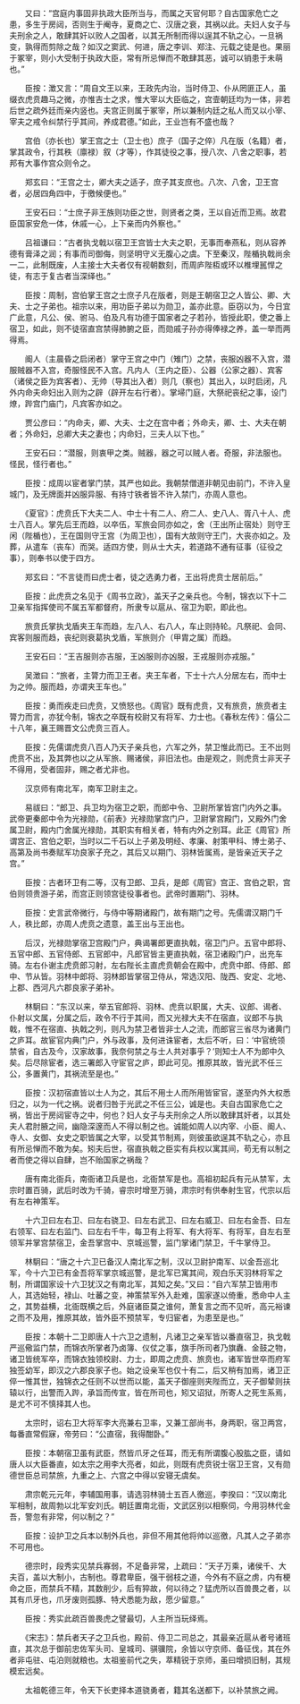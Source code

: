 <!-- { "loadSidebar": true } -->
　　又曰：“宫庭内事固非执政大臣所当与，而属之天官何耶？自古国家危亡之患，多生于房闼，否则生于阉寺，夏商之亡、汉唐之衰，其祸以此。夫妇人女子与夫刑余之人，敢肆其奸以败人之国者，以其无所制而得以逞其不轨之心，一旦祸变，孰得而剪除之哉？如汉之窦武、何进，唐之李训、郑注、元载之徒是也。果丽于冢宰，则小大受制于执政大臣，常有所忌惮而不敢肆其恶，诚可以销患于未萌也。”

　　臣按：澂又言：“周自文王以来，王政先内治，当时侍卫、仆从罔匪正人，虽缀衣虎贲趣马之微，亦惟吉士之求，惟大宰以大臣临之，宫壸朝廷均为一体，非若后世之疏外廷而亲内竖也。夫宫正则属于冢宰，所以兼制内廷之私人而又以小宰、宰夫之戒令纠禁行乎其间，养成君德。”如此，王业岂有不盛也哉？

　　宫伯（亦长也）掌王宫之士（卫士也）庶子（国子之倅）凡在版（名籍）者，掌其政令，行其秩（廪禄）叙（才等），作其徒役之事，授八次、八舍之职事，若邦有大事作宫众则令之。

　　郑玄曰：“王宫之士，卿大夫之适子，庶子其支庶也。八次、八舍，卫王宫者，必居四角四中，于徼候便也。”

　　王安石曰：“士庶子非王族则功臣之世，则贤者之类，王以自近而卫焉。故君臣国家安危一体，休戚一心，上下亲而内外察也。”

　　吕祖谦曰：“古者执戈戟以宿卫王宫皆士大夫之职，无事而奉燕私，则从容养德有膏泽之润；有事而司御侮，则坚明守义无腹心之虞。下至秦汉，陛楯执戟尚余一二，此制既废，人主接士大夫者仅有视朝数刻，而周庐陛枑或环以椎埋嚚悍之徒，有志于复古者当深绎也。”

　　臣按：周制，宫伯掌王宫之士庶子凡在版者，则是王朝宿卫之人皆公、卿、大夫、士之子弟也。祖宗以来，用功臣子弟以为勋卫，盖亦此意。臣窃以为，今日宜广此意，凡公、侯、驸马、伯及凡有功德于国家者之子若孙，皆授此职，使之番上宿卫，如此，则不徒宿直宫禁得肺腑之臣，而勋戚子孙亦得俸禄之养，盖一举而两得焉。

　　阍人（主晨昏之启闭者）掌守王宫之中门（雉门）之禁，丧服凶器不入宫，潜服贼器不入宫，奇服怪民不入宫。凡内人（王内之臣）、公器（公家之器）、宾客（诸侯之臣为宾客者）、无帅（导其出入者）则几（察也）其出入，以时启闭，凡外内命夫命妇出入则为之辟（辟开左右行者）。掌埽门庭，大祭祀丧纪之事，设门燎，跸宫门庙门，凡宾客亦如之。

　　贾公彦曰：“内命夫，卿、大夫、士之在宫中者；外命夫，卿、士、大夫在朝者；外命妇，总卿大夫之妻也；内命妇，三夫人以下也。”

　　王安石曰：“潜服，则衷甲之类。贼器，器之可以贼人者。奇服，非法服也。怪民，怪行者也。”

　　臣按：成周以宦者掌门禁，其严也如此。我朝禁僧道非朝见由前门，不许入皇城门，及无牌面并凶服异服、有持寸铁者皆不许入禁门，亦周人意也。

　　《夏官》：虎贲氏下大夫二人、中士十有二人、府二人、史八人、胥八十人、虎士八百人。掌先后王而趋，以卒伍，军旅会同亦如之，舍（王出所止宿处）则守王闲（陛楯也），王在国则守王宫（为周卫也），国有大故则守王门，大丧亦如之。及葬，从遣车（丧车）而哭。适四方使，则从士大夫，若道路不通有征事（征役之事），则奉书以使于四方。

　　郑玄曰：“不言徒而曰虎士者，徒之选勇力者，王出将虎贲士居前后。”

　　臣按：此虎贲之名见于《周书立政》，盖天子之亲兵也。今制，锦衣以下十二卫亲军指挥使司不属五军都督府，所隶专以扈从、宿卫为职，即此也。

　　旅贲氏掌执戈盾夹王车而趋，左八人、右八人，车止则持轮。凡祭祀、会同、宾客则服而趋，丧纪则衰葛执戈盾，军旅则介（甲胄之属）而趋。

　　王安石曰：“王吉服则亦吉服，王凶服则亦凶服，王戎服则亦戎服。”

　　吴澂曰：“旅者，主膂力而卫王者。夹王车者，下士十六人分居左右，而中士为之帅。服而趋，亦谓夹王车也。”

　　臣按：勇而疾走曰虎贲，又愤怒也。《周官》既有虎贲，又有旅贲，旅贲者主膂力而言，亦犹今制，锦衣之卒既有校尉又有将军、力士也。《春秋左传》：僖公二十八年，襄王赐晋文公虎贲三百人。

　　臣按：先儒谓虎贲八百人乃天子亲兵也，六军之外，禁卫惟此而已。王不出则虎贲不出，及其弊也以之从军旅、赐诸侯，非旧法也。由是观之，则虎贲士非天子不得用，受者固非，赐之者尤非也。

　　汉京师有南北军，南军卫尉主之。

　　易祓曰：“郎卫、兵卫均为宿卫之职，而郎中令、卫尉所掌皆宫门内外之事。武帝更秦郎中令为光禄勋，《前表》光禄勋掌宫门户，卫尉掌宫殿门，又殿外门舍属卫尉，殿内门舍属光禄勋，其职实有相关者，特有内外之别耳。此正《周官》所谓宫正、宫伯之职，当时以二千石以上子弟及明经、孝廉、射策甲科、博士弟子、高第及尚书奏赋军功良家子充之，其后又以期门、羽林皆属焉，是皆亲近天子之宫。”

　　臣按：古者环卫有二等，汉有卫郎、卫兵，是郎《周官》宫正、宫伯之职，宫伯则领贵游子弟，而宫正则领宫徒役事者也。武帝时置期门、羽林。

　　臣按：史言武帝微行，与侍中等期诸殿门，故有期门之号。先儒谓汉期门千人，秩比郎，亦周人虎贲之遗意，盖王出与王出也。

　　后汉，光禄勋掌宿卫宫殿门户，典谒署郎更直执戟，宿卫门户。五官中郎将、五官中郎、五官侍郎、五官郎中，凡郎官皆主更直执戟，宿卫诸殿门户，出充车骑。左右仆谢主虎贲郎习射，左右陛长主直虎贲朝会在殿中，虎贲中郎、侍郎、郎中、节从皆。羽林中郎将、羽林郎皆掌宿卫侍从，常选汉阳、陇西、安定、北地、上郡、西河凡六郡良家子弟补。

　　林駉曰：“东汉以来，举五官郎将、羽林、虎贲以职属，大夫、议郎、谒者、仆射以文属，分属之后，政令不行于其间，而又光禄大夫不在宿直，议郎不与执戟，惟不在宿直、执戟之列，则凡为禁卫者皆非士人之流，而郎官三省尽为诸黄门之庐耳。故宦官内典门户，外与政事，及何进诛宦者，太后不听，曰：‘中官统领禁省，自古及今，汉家故事，我奈何禁之与士人共对事乎？’则知士人不为郎中久矣。后尽除宦者，选三署郎入守宦官之庐，即此可见。推原其故，皆光武不任三公，多置黄门，其祸流至是也。”

　　臣按：汉初宿直皆以士人为之，其后不用士人而所用皆宦官，遂至内外大权悉归之，以为一代之祸。说者归咎于光武之不任三公，诚是也。夫自古国家危亡之祸，皆出于房闼宦寺之中，何也？妇人女子与夫刑余之人所以敢肆其奸者，以其处夫人君肘腋之间，幽隐深邃而人不得以制之也。诚能如周人以内宰、小臣、阍人、寺人、女御、女史之职皆属之大宰，以受其节制焉，则彼虽欲逞其不轨之心，亦且有所忌惮而不敢为矣。矧夫后世，宿直执戟之臣实有兵权以寓其间，苟无有以制之者而使之得以自肆，岂不贻国家之祸哉？

　　唐有南北衙兵，南衙诸卫兵是也，北衙禁军是也。高祖初起兵有元从禁军，太宗时置百骑，武后时改为千骑，睿宗时增至万骑，肃宗时有供奉射生官，代宗以后有左右神策军。

　　十六卫曰左右卫、曰左右骁卫、曰左右武卫、曰左右威卫、曰左右金吾、曰左右领军、曰左右监门、曰左右千牛，每卫有上将军、有大将军、有将军，自左右至领军并掌宫禁宿卫，金吾掌宫中、京城巡警，监门掌诸门禁卫，千牛掌侍卫。

　　林駉曰：“唐之十六卫已备汉人南北军之制，汉以卫尉护南军、以金吾巡北军，今十六卫已有金吾将军掌京城巡警，是北军已寓其间，观白乐天羽林将军之制，所谓国家设十六卫犹汉之有南北军，其知之矣。”又曰：“自六军禁卫皆用市人，其选始轻，禄山、吐蕃之变，神策禁军外入赴难，国家遂以倚重，悉命中人主之，其势益横，北衙既横之后，外庭诸臣莫之谁何，萧复言之而不见听，高元裕谏之而不及用，推原其故，皆外臣不预禁军，专归宦者，为患至是也。”

　　臣按：本朝十二卫即唐人十六卫之遗制，凡诸卫之亲军皆以番直宿卫，执戈戟严巡儆监门禁，而锦衣所掌者乃卤簿、仪仗之事，旗手所司者乃旗纛、金鼓之物，诸卫皆统军卒，而锦衣独领校尉、力士，即周之虎贲、旅贲也，诸军皆世卒而府军独签幼军，即汉之六郡良家子也。始之设亲军也仅十有二，后又稍有加焉，诸卫正倅一惟其世，独锦衣之任则不以世而以能，盖天子御座则夹陛而立，天子御辇则扶辕以行，出警而入跸，承旨而传宣，皆在所司也，矧又诏狱，所寄人之死生系焉，是尤不可不慎择其人也。

　　太宗时，诏右卫大将军李大亮兼右卫率，又兼工部尚书，身两职，宿卫两宫，每番直常假寐，帝劳曰：“公直宿，我得酣卧。”

　　臣按：本朝宿卫虽有武臣，然皆爪牙之任耳，而无有所谓腹心股肱之臣，请如唐人以大臣番直，如太宗之用李大亮者，如此，则既有虎贲锐士宿卫王宫，又有勋德世臣总司禁旅，九重之上、六宫之中得以安寝无虞矣。

　　肃宗乾元元年，李辅国用事，请选羽林骑士五百人徼巡，李揆曰：“汉以南北军相制，故周勃以北军安刘氏。朝廷置南北衙，文武区别以相察伺，今用羽林代金吾，警忽有非常，何以制之？”

　　臣按：设护卫之兵本以制外兵也，非但不用其他将帅以巡徼，凡其人之子弟亦不可用也。

　　德宗时，段秀实见禁兵寡弱，不足备非常，上疏曰：“天子万乘，诸侯千、大夫百，盖以大制小，古制也。尊君卑臣，强干弱枝之道，今外有不庭之虏，内有梗命之臣，而禁兵不精，其数削少，后有猝故，何以待之？猛虎所以百兽畏之者，以其有爪牙也，爪牙废则孤豚、特犬悉能为敌，愿少留意。”

　　臣按：秀实此疏百兽畏虎之譬最切，人主所当玩绎焉。

　　《宋志》：禁兵者天子之卫兵也，殿前、侍卫二司总之，其最亲近扈从者号诸班直，其次总于御前忠佐军头司、皇城司、骐骥院，余皆以守京师、备征伐，其在外者非屯驻、屯泊则就粮也。太祖鉴前代之失，萃精锐于京师，虽曰增损旧制，其规模宏远矣。

　　太祖乾德三年，令天下长吏择本道骁勇者，籍其名送都下，以补禁旅之阙。

